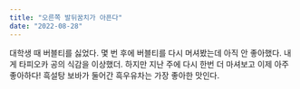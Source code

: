 ```yaml
---
title: "오른쪽 발뒤꿈치가 아픈다"
date: "2022-08-28"
---
```


대학생 때 버블티를 싫었다. 몇 번 후에 버블티를 다시 머셔봤는데 아직 안 좋아했다. 내게 타피오카 공의 식감을 이상했더. 하지만 지난 주에 다시 한번 더 마셔보고 이제 아주 좋아하다! 흑설탕 보바가 둘어간 흑우유차는 가장 좋아한 맛인다.
